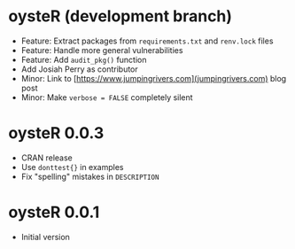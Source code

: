 # oysteR (development branch)
  * Feature: Extract packages from `requirements.txt` and `renv.lock` files
  * Feature: Handle more general vulnerabilities
  * Feature: Add `audit_pkg()` function
  * Add Josiah Perry as contributor
  * Minor: Link to [https://www.jumpingrivers.com](jumpingrivers.com) blog post
  * Minor: Make `verbose = FALSE` completely silent

# oysteR 0.0.3
  * CRAN release
  * Use `donttest{}` in examples
  * Fix "spelling" mistakes in `DESCRIPTION`

# oysteR 0.0.1
  * Initial version
